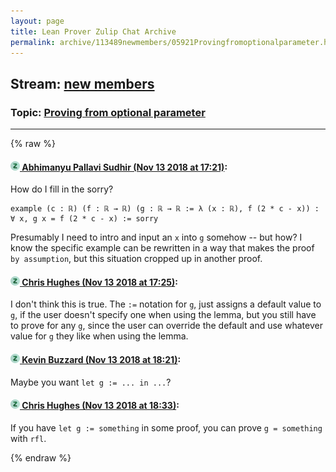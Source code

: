 ```yaml
---
layout: page
title: Lean Prover Zulip Chat Archive 
permalink: archive/113489newmembers/05921Provingfromoptionalparameter.html
---
```


## Stream: [new members](index.html)
### Topic: [Proving from optional parameter](05921Provingfromoptionalparameter.html)

---


{% raw %}
#### [![Click to go to Zulip](../../assets/img/zulip2.png) Abhimanyu Pallavi Sudhir (Nov 13 2018 at 17:21)](https://leanprover.zulipchat.com/#narrow/stream/113489-new%20members/topic/Proving%20from%20optional%20parameter/near/147601867):
How do I fill in the sorry?

```lean
example (c : ℝ) (f : ℝ → ℝ) (g : ℝ → ℝ := λ (x : ℝ), f (2 * c - x)) :  ∀ x, g x = f (2 * c - x) := sorry
```

Presumably I need to intro and input an `x` into `g` somehow -- but how? I know the specific example can be rewritten in a way that makes the proof `by assumption`, but this situation cropped up in another proof.

#### [![Click to go to Zulip](../../assets/img/zulip2.png) Chris Hughes (Nov 13 2018 at 17:25)](https://leanprover.zulipchat.com/#narrow/stream/113489-new%20members/topic/Proving%20from%20optional%20parameter/near/147602168):
I don't think this is true. The `:=` notation for `g`, just assigns a default value to `g`, if the user doesn't specify one when using the lemma, but you still have to prove for any `g`, since the user can override the default and use whatever value for `g` they like when using the lemma.

#### [![Click to go to Zulip](../../assets/img/zulip2.png) Kevin Buzzard (Nov 13 2018 at 18:21)](https://leanprover.zulipchat.com/#narrow/stream/113489-new%20members/topic/Proving%20from%20optional%20parameter/near/147608991):
Maybe you want `let g := ... in ...`?

#### [![Click to go to Zulip](../../assets/img/zulip2.png) Chris Hughes (Nov 13 2018 at 18:33)](https://leanprover.zulipchat.com/#narrow/stream/113489-new%20members/topic/Proving%20from%20optional%20parameter/near/147610158):
If you have `let g := something` in some proof, you can prove `g = something`   with `rfl`.


{% endraw %}
